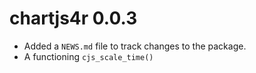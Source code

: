 # chartjs4r 0.0.3

* Added a `NEWS.md` file to track changes to the package.
* A functioning `cjs_scale_time()`

